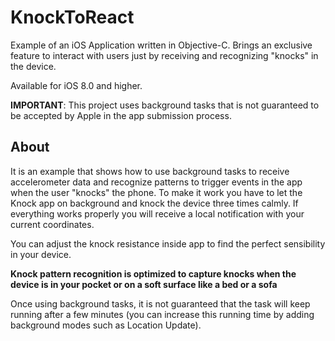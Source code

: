 # KnockToReact

Example of an iOS Application written in Objective-C. Brings an exclusive feature to interact with users just by receiving and recognizing "knocks" in the device.

Available for iOS 8.0 and higher.

**IMPORTANT**: This project uses background tasks that is not guaranteed to be accepted by Apple in the app submission process.

About
-------
It is an example that shows how to use background tasks to receive accelerometer data and recognize patterns to trigger events in the app when the user "knocks" the phone. To make it work you have to let the Knock app on background and knock the device three times calmly. If everything works properly you will receive a local notification with your current coordinates.

You can adjust the knock resistance inside app to find the perfect sensibility in your device.

**Knock pattern recognition is optimized to capture knocks when the device is in your pocket or on a soft surface like a bed or a sofa**

Once using background tasks, it is not guaranteed that the task will keep running after a few minutes (you can increase this running time by adding background modes such as Location Update).

